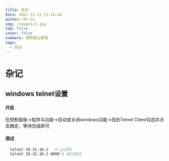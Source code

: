 ```yaml
---
title: 杂记
date: 2021-12-13 21:14:26
author: Mr-xu
img: /images/3.jpg
top: false
cover: false
summary: 想到啥记录啥
tags:
  - 杂记
---
```


# 杂记

## windows telnet设置
#### 开启

在控制面板->程序与功能->启动或关闭windows功能->找到Telnet Client勾选并点击确定，等待完成即可

#### 测试

```bash
  telnet 10.32.10.2   # ip测试
  telnet 10.32.10.2 8080 # 端口测试
```

